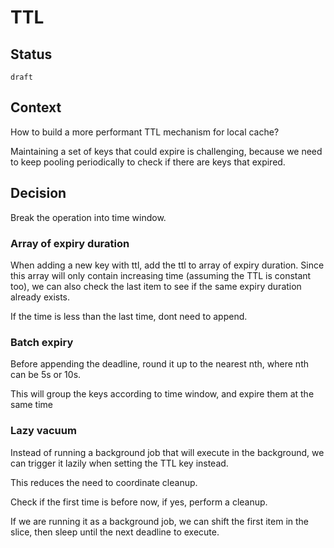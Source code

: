 # TTL

## Status

`draft`

## Context

How to build a more performant TTL mechanism for local cache?

Maintaining a set of keys that could expire is challenging, because we need to keep pooling periodically to check if there are keys that expired.


## Decision

Break the operation into time window.

### Array of expiry duration

When adding a new key with ttl, add the ttl to array of expiry duration. Since this array will only contain increasing time (assuming the TTL is constant too), we can also check the last item to see if the same expiry duration already exists.

If the time is less than the last time, dont need to append.

### Batch expiry

Before appending the deadline, round it up to the nearest nth, where nth can be 5s or 10s.

This will group the keys according to time window, and expire them at the same time 


### Lazy vacuum

Instead of running a background job that will execute in the background, we can trigger it lazily when setting the TTL key instead.

This reduces the need to coordinate cleanup.

Check if the first time is before now, if yes, perform a cleanup.

If we are running it as a background job, we can shift the first item in the slice, then sleep until the next deadline to execute.
